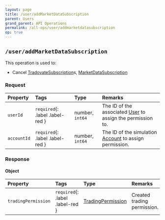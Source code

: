 ```yaml
---
layout: page
title: /user/addMarketDataSubscription
parent: Users
grand_parent: API Operations
permalink: /all-ops/user/addmarketdatasubscription
op: true
---
```


<script>
    window.addEventListener('load', () => {
        const TDV = Symbol.for('tdv-docs');
        const SiteStorage = window[TDV].SiteStorage;

        window[TDV].defineTryit({
            name: 'AddMarketDataSubscription',
            endpoint: '/user/addMarketDataSubscription',
            method: 'POST',
            params: {
                marketDataSubscriptionPlanIds: [0],
                year: new Date().getYear(),
                month: new Date().getMonth() + 1,
                '// creditCardId': 0,
                '// accountId': 0,
                '// userId': 0
            }
        });

        window[TDV].buildCallouts(
            window[TDV].buildCallouts.defaultAuthWarning,
            window[TDV].buildCallouts.defaultVendorWarning,
        );
    });

</script>

<div id="vendor-warning"></div>

## `/user/addMarketDataSubscription`
This operation is used to:
- Cancel [TradovateSubscription]({{site.baseurl}}/entity-system/entity-index/TradovateSubscription)s, [MarketDataSubscription]({{site.baseurl}}/entity-system/entity-index/MarketDataSubscription)

### Request

| Property | Tags | Type | Remarks
|:---------|:-----|:-----|:-------
| `userId` | `required`{: .label .label-red } | number, `int64` | The ID of the associated [User]({{site.baseurl}}/entity-system/entity-index/User) to assign the permission to.
| `accountId` | `required`{: .label .label-red } | number, `int64` | The ID of the simulation [Account]({{site.baseurl}}/entity-system/entity-index/Account) to assign permission.


### Response

#### Object

| Property | Tags | Type | Remarks
|:---------|:-----|:-----|:-------
| `tradingPermission` | `required`{: .label .label-red } | [TradingPermission]({{site.baseurl}}/entity-system/entity-index/TradingPermission) | Created trading permission.
